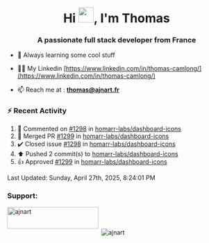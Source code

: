 <h1 align="center">Hi <img height="35px" src="https://raw.githubusercontent.com/MartinHeinz/MartinHeinz/master/wave.gif" width="35px"/>, I'm Thomas</h1>
<h3 align="center">A passionate full stack developer from France</h3>

- 🌱 Always learning some cool stuff 

- 👨‍💻 My Linkedin [https://www.linkedin.com/in/thomas-camlong/](https://www.linkedin.com/in/thomas-camlong/)

- 📫 Reach me at : **thomas@ajnart.fr**

### :zap: Recent Activity

<!--RECENT_ACTIVITY:start-->
1. 💬 Commented on [#1298](https://github.com/homarr-labs/dashboard-icons/issues/1298#issuecomment-2833490915) in [homarr-labs/dashboard-icons](https://github.com/homarr-labs/dashboard-icons)<br>
2. 🎉 Merged PR [#1299](https://github.com/homarr-labs/dashboard-icons/pull/1299) in [homarr-labs/dashboard-icons](https://github.com/homarr-labs/dashboard-icons)<br>
3. ✔️ Closed issue [#1298](https://github.com/homarr-labs/dashboard-icons/issues/1298) in [homarr-labs/dashboard-icons](https://github.com/homarr-labs/dashboard-icons)<br>
4. ⬆️ Pushed 2 commit(s) to [homarr-labs/dashboard-icons](https://github.com/homarr-labs/dashboard-icons)<br>
5. 👍 Approved [#1299](https://github.com/homarr-labs/dashboard-icons/pull/1299#pullrequestreview-2797658441) in [homarr-labs/dashboard-icons](https://github.com/homarr-labs/dashboard-icons)<br>
<!--RECENT_ACTIVITY:end-->

<!--RECENT_ACTIVITY:last_update-->
Last Updated: Sunday, April 27th, 2025, 8:24:01 PM
<!--RECENT_ACTIVITY:last_update_end-->
<h3 align="left">Support:</h3>
<p><a href="https://ko-fi.com/ajnart"> <img align="left" src="https://cdn.ko-fi.com/cdn/kofi3.png?v=3" height="50" width="210" alt="ajnart" /></a></p><br><br>

<p>&nbsp;<img align="center" src="https://github-readme-stats.vercel.app/api?username=ajnart&show_icons=true&theme=tokyonight&locale=en" alt="ajnart" /></p>

